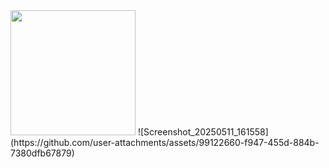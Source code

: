 <img src="https://github.com/user-attachments/assets/07c6d05d-7ceb-4d19-965e-ceeeb65f0808" width="200" height="200">
![Screenshot_20250511_161558](https://github.com/user-attachments/assets/99122660-f947-455d-884b-7380dfb67879)

